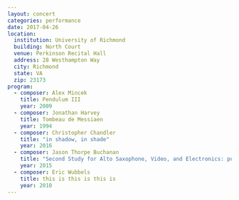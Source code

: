 ```yaml
---
layout: concert
categories: performance
date: 2017-04-26
location:
  institution: University of Richmond
  building: North Court
  venue: Perkinson Recital Hall
  address: 28 Westhampton Way
  city: Richmond
  state: VA
  zip: 23173
program:
  - composer: Alex Mincek
    title: Pendulum III
    year: 2009
  - composer: Jonathan Harvey
    title: Tombeau de Messiaen
    year: 1994
  - composer: Christopher Chandler
    title: "in shadow, in shade"
    year: 2016
  - composer: Jason Thorpe Buchanan
    title: "Second Study for Alto Saxophone, Video, and Electronics: pulp" 
    year: 2015
  - composer: Eric Wubbels
    title: this is this is this is
    year: 2010
---
```

